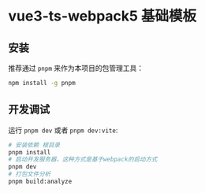 # vue3-ts-webpack5 基础模板

## 安装

推荐通过 `pnpm` 来作为本项目的包管理工具：

```sh
npm install -g pnpm
```

## 开发调试

运行 `pnpm dev` 或者 `pnpm dev:vite`:

```sh
# 安装依赖 根目录
pnpm install
# 启动开发服务器，这种方式是基于webpack的启动方式
pnpm dev
# 打包文件分析
pnpm build:analyze
```

